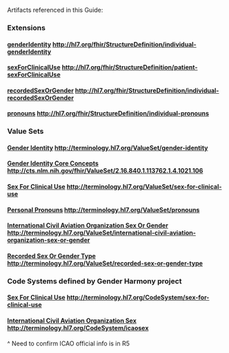 Artifacts referenced in this Guide:

### Extensions
#### [genderIdentity](http://build.fhir.org/extension-individual-genderidentity.html) http://hl7.org/fhir/StructureDefinition/individual-genderIdentity
#### [sexForClinicalUse](http://build.fhir.org/extension-patient-sexforclinicaluse.html) http://hl7.org/fhir/StructureDefinition/patient-sexForClinicalUse
#### [recordedSexOrGender](http://build.fhir.org/extension-individual-recordedsexorgender.html) http://hl7.org/fhir/StructureDefinition/individual-recordedSexOrGender
#### [pronouns](http://build.fhir.org/extension-individual-pronouns.html) http://hl7.org/fhir/StructureDefinition/individual-pronouns

### Value Sets
#### [Gender Identity](http://build.fhir.org/valueset-gender-identity.html) http://terminology.hl7.org/ValueSet/gender-identity
#### [Gender Identity Core Concepts](http://cts.nlm.nih.gov/fhir/ValueSet/2.16.840.1.113762.1.4.1021.106/) http://cts.nlm.nih.gov/fhir/ValueSet/2.16.840.1.113762.1.4.1021.106
#### [Sex For Clinical Use](http://build.fhir.org/valueset-sex-for-clinical-use.html) http://terminology.hl7.org/ValueSet/sex-for-clinical-use
#### [Personal Pronouns](http://build.fhir.org/valueset-pronouns.html) http://terminology.hl7.org/ValueSet/pronouns
#### [International Civil Aviation Organization Sex Or Gender](http://hl7.org/fhir/2022Sep/valueset-international-civil-aviation-organization-sex-or-gender.html) http://terminology.hl7.org/ValueSet/international-civil-aviation-organization-sex-or-gender
#### [Recorded Sex Or Gender Type](https://build.fhir.org/branches/FHIR-29673-gender-harmony-updates/valueset-recorded-sex-or-gender-type.html) http://terminology.hl7.org/ValueSet/recorded-sex-or-gender-type

### Code Systems defined by Gender Harmony project
#### [Sex For Clinical Use](http://build.fhir.org/codesystem-sex-for-clinical-use.html) http://terminology.hl7.org/CodeSystem/sex-for-clinical-use
#### [International Civil Aviation Organization Sex](http://hl7.org/fhir/2022Sep/codesystem-international-civil-aviation-organization-sex-or-gender.html) http://terminology.hl7.org/CodeSystem/icaosex
^ Need to confirm ICAO official info is in R5
